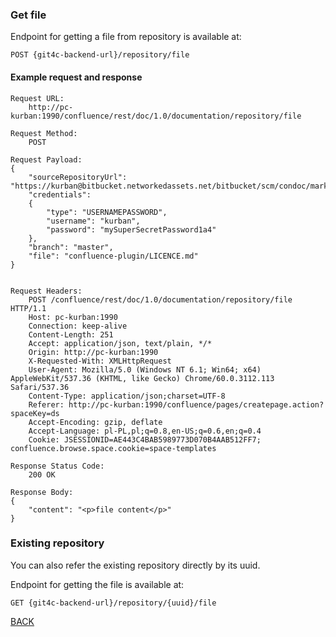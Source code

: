 ### Get file

Endpoint for getting a file from repository is available at:

```
POST {git4c-backend-url}/repository/file
```

#### Example request and response
```
Request URL:
    http://pc-kurban:1990/confluence/rest/doc/1.0/documentation/repository/file

Request Method:
    POST

Request Payload:
{
    "sourceRepositoryUrl": "https://kurban@bitbucket.networkedassets.net/bitbucket/scm/condoc/markup.git",
    "credentials":
    {
        "type": "USERNAMEPASSWORD",
        "username": "kurban",
        "password": "mySuperSecretPassword1a4"
    },
    "branch": "master",
    "file": "confluence-plugin/LICENCE.md"
}


Request Headers:
    POST /confluence/rest/doc/1.0/documentation/repository/file HTTP/1.1
    Host: pc-kurban:1990
    Connection: keep-alive
    Content-Length: 251
    Accept: application/json, text/plain, */*
    Origin: http://pc-kurban:1990
    X-Requested-With: XMLHttpRequest
    User-Agent: Mozilla/5.0 (Windows NT 6.1; Win64; x64) AppleWebKit/537.36 (KHTML, like Gecko) Chrome/60.0.3112.113 Safari/537.36
    Content-Type: application/json;charset=UTF-8
    Referer: http://pc-kurban:1990/confluence/pages/createpage.action?spaceKey=ds
    Accept-Encoding: gzip, deflate
    Accept-Language: pl-PL,pl;q=0.8,en-US;q=0.6,en;q=0.4
    Cookie: JSESSIONID=AE443C4BAB5989773D070B4AAB512FF7; confluence.browse.space.cookie=space-templates

Response Status Code:
    200 OK

Response Body:
{
    "content": "<p>file content</p>"
}
```

### Existing repository

You can also refer the existing repository directly by its uuid.

Endpoint for getting the file is available at:
```
GET {git4c-backend-url}/repository/{uuid}/file
```


[BACK](../../../6.0%20-%20Runtime%20View.md)